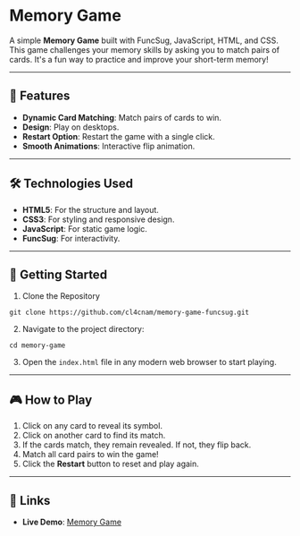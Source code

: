 # Memory Game

A simple **Memory Game** built with FuncSug, JavaScript, HTML, and CSS. This game challenges your memory skills by asking you to match pairs of cards. It's a fun way to practice and improve your short-term memory!

---

## 📝 Features

- **Dynamic Card Matching**: Match pairs of cards to win.
- **Design**: Play on desktops.
- **Restart Option**: Restart the game with a single click.
- **Smooth Animations**: Interactive flip animation.

---

## 🛠️ Technologies Used

- **HTML5**: For the structure and layout.
- **CSS3**: For styling and responsive design.
- **JavaScript**: For static game logic.
- **FuncSug**: For interactivity.

---

## 🚀 Getting Started

1. Clone the Repository
```
git clone https://github.com/cl4cnam/memory-game-funcsug.git
```
2. Navigate to the project directory:
```
cd memory-game
```
3. Open the `index.html` file in any modern web browser to start playing.

---

## 🎮 How to Play

1. Click on any card to reveal its symbol.
2. Click on another card to find its match.
3. If the cards match, they remain revealed. If not, they flip back.
4. Match all card pairs to win the game!
5. Click the **Restart** button to reset and play again.

---

## 🔗 Links

- **Live Demo**: [Memory Game](https://cl4cnam.github.io/memory-game-funcsug/)
